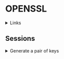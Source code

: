 # OPENSSL

<details><summary>Links</summary>
<p>



</p>
</details>  
  

## Sessions

<details><summary>Generate a pair of keys</summary>
<p>
  
```bash
#Private key
openssl genrsa -out my-key.pem 4096
```
  

```bash
#Public key
openssl rsa -in my-key.pem -pubout my-pub-key.pem
```
</p>
</details>

